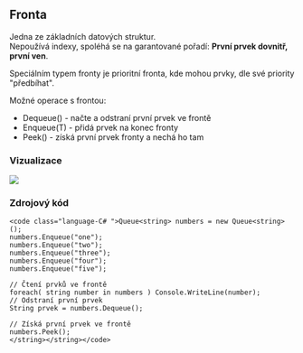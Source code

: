 ## Fronta

Jedna ze základních datových struktur.  
 Nepoužívá indexy, spoléhá se na garantované pořadí: **První prvek dovnitř, první ven**.

Speciálním typem fronty je prioritní fronta, kde mohou prvky, dle své priority "předbíhat".

Možné operace s frontou:

*   Dequeue() - načte a odstraní první prvek ve frontě
*   Enqueue(T) - přidá prvek na konec fronty
*   Peek() - získá první prvek fronty a nechá ho tam

### Vizualizace

![](images/Queue.png)  

### Zdrojový kód

    <code class="language-C# ">Queue<string> numbers = new Queue<string>();
    numbers.Enqueue("one");
    numbers.Enqueue("two");
    numbers.Enqueue("three");
    numbers.Enqueue("four");
    numbers.Enqueue("five");

    // Čtení prvků ve frontě
    foreach( string number in numbers ) Console.WriteLine(number);
    // Odstraní první prvek
    String prvek = numbers.Dequeue();

    // Získá první prvek ve frontě
    numbers.Peek();
    </string></string></code>